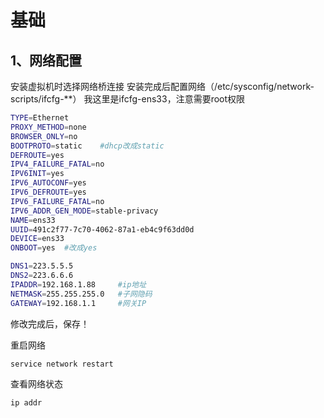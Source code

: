 基础
==========

1、网络配置
-------
安装虚拟机时选择网络桥连接
安装完成后配置网络（/etc/sysconfig/network-scripts/ifcfg-**）
我这里是ifcfg-ens33，注意需要root权限
```bash
TYPE=Ethernet
PROXY_METHOD=none
BROWSER_ONLY=no
BOOTPROTO=static	#dhcp改成static
DEFROUTE=yes
IPV4_FAILURE_FATAL=no
IPV6INIT=yes
IPV6_AUTOCONF=yes
IPV6_DEFROUTE=yes
IPV6_FAILURE_FATAL=no
IPV6_ADDR_GEN_MODE=stable-privacy
NAME=ens33
UUID=491c2f77-7c70-4062-87a1-eb4c9f63dd0d
DEVICE=ens33
ONBOOT=yes	#改成yes

DNS1=223.5.5.5
DNS2=223.6.6.6	
IPADDR=192.168.1.88		#ip地址
NETMASK=255.255.255.0	#子网隐码
GATEWAY=192.168.1.1		#网关IP
```
修改完成后，保存！

重启网络
```bash
service network restart
```

查看网络状态
```bash
ip addr
```